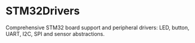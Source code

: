 # STM32Drivers
Comprehensive STM32 board support and peripheral drivers: LED, button, UART, I2C, SPI and sensor abstractions.
